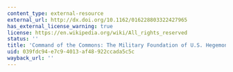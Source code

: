 ```yaml
---
content_type: external-resource
external_url: http://dx.doi.org/10.1162/016228803322427965
has_external_license_warning: true
license: https://en.wikipedia.org/wiki/All_rights_reserved
status: ''
title: 'Command of the Commons: The Military Foundation of U.S. Hegemony'
uid: 039fdc94-e7c9-4013-af48-922ccada5c5c
wayback_url: ''
---
```

